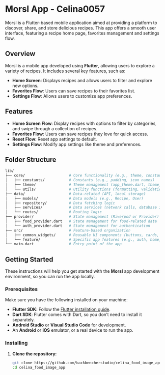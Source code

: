 # Morsl App - Celina0057

Morsl is a Flutter-based mobile application aimed at providing a platform to discover, share, and store delicious recipes. This app offers a smooth user interface, featuring a recipe home page, favorites management and settings flow.

## Overview

Morsl is a mobile app developed using **Flutter**, allowing users to explore a variety of recipes. It includes several key features, such as:

- **Home Screen**: Displays recipes and allows users to filter and explore new options.
- **Favorites Flow**: Users can save recipes to their favorites list.
- **Settings Flow**: Allows users to customize app preferences.

## Features

- **Home Screen Flow**: Display recipes with options to filter by categories, and swipe through a collection of recipes.
- **Favorites Flow**: Users can save recipes they love for quick access.
- **Reset Flow**: Reset app settings to default.
- **Settings Flow**: Modify app settings like theme and preferences.

## Folder Structure

```bash
lib/
├── core/                    # Core functionality (e.g., theme, constants, services)
│   ├── constants/           # Constants (e.g., padding, icon names)
│   ├── theme/               # Theme management (app_theme.dart, theme_extension.dart)
│   └── utils/               # Utility functions (formatting, validations)
├── data/                    # Data-related (API, local storage)
│   ├── models/              # Data models (e.g., Recipe, User)
│   ├── repository/          # Data fetching logic
│   ├── services/            # Data services (network calls, database interaction)
│   └── routes/              # Routing logic
├── provider/                # State management (Riverpod or Provider)
│   ├── food_provider.dart   # State management for food-related data
│   └── auth_provider.dart   # State management for authentication
├── src/                     # Feature-based organization
│   ├── common_widgets/      # Reusable UI components (buttons, cards, etc.)
│   └── feature/             # Specific app features (e.g., auth, home, profile)
└── main.dart                # Entry point of the app
```

## Getting Started

These instructions will help you get started with the **Morsl** app development environment, so you can run the app locally.

### Prerequisites

Make sure you have the following installed on your machine:
- **Flutter SDK**: Follow the [Flutter installation guide](https://docs.flutter.dev/get-started/install).
- **Dart SDK**: Flutter comes with Dart, so you don’t need to install it separately.
- **Android Studio** or **Visual Studio Code** for development.
- An **Android** or **iOS** emulator, or a real device to run the app.

### Installing

1. **Clone the repository:**
   ```bash
   git clone https://github.com/backbencherstudio/celina_food_image_app.git
   cd celina_food_image_app
